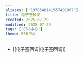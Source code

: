 ```yaml
---
aliases: ["1970548141557401967"]
title: 电子签触发
created: 2025-07-29
modified: 2025-07-29
tags: ['ESB中心']
theme: ESB中心
---
```


- [[电子签回调|电子签回调]]